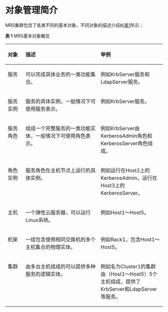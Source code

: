 # 对象管理简介<a name="mrs_01_0201"></a>

MRS集群包含了各类不同的基本对象，不同对象的描述介绍如[表1](#table23400575171145)所示：

**表 1**  MRS基本对象概览

<a name="table23400575171145"></a>
<table><thead align="left"><tr id="row14789438171145"><th class="cellrowborder" valign="top" width="11.331133113311331%" id="mcps1.2.4.1.1"><p id="p57093844171145"><a name="p57093844171145"></a><a name="p57093844171145"></a><strong id="b20461846171153"><a name="b20461846171153"></a><a name="b20461846171153"></a>对象</strong></p>
</th>
<th class="cellrowborder" valign="top" width="47.66476647664767%" id="mcps1.2.4.1.2"><p id="p61198658171145"><a name="p61198658171145"></a><a name="p61198658171145"></a><strong id="b46796802171153"><a name="b46796802171153"></a><a name="b46796802171153"></a>描述</strong></p>
</th>
<th class="cellrowborder" valign="top" width="41.004100410041%" id="mcps1.2.4.1.3"><p id="p58144305171145"><a name="p58144305171145"></a><a name="p58144305171145"></a><strong id="b32444643171153"><a name="b32444643171153"></a><a name="b32444643171153"></a>举例</strong></p>
</th>
</tr>
</thead>
<tbody><tr id="row12068297171145"><td class="cellrowborder" valign="top" width="11.331133113311331%" headers="mcps1.2.4.1.1 "><p id="p38007985171145"><a name="p38007985171145"></a><a name="p38007985171145"></a>服务</p>
</td>
<td class="cellrowborder" valign="top" width="47.66476647664767%" headers="mcps1.2.4.1.2 "><p id="p58747921171145"><a name="p58747921171145"></a><a name="p58747921171145"></a>可以完成具体业务的一类功能集合。</p>
</td>
<td class="cellrowborder" valign="top" width="41.004100410041%" headers="mcps1.2.4.1.3 "><p id="p60961170171145"><a name="p60961170171145"></a><a name="p60961170171145"></a>例如KrbServer服务和LdapServer服务。</p>
</td>
</tr>
<tr id="row11779622171145"><td class="cellrowborder" valign="top" width="11.331133113311331%" headers="mcps1.2.4.1.1 "><p id="p14625339171145"><a name="p14625339171145"></a><a name="p14625339171145"></a>服务实例</p>
</td>
<td class="cellrowborder" valign="top" width="47.66476647664767%" headers="mcps1.2.4.1.2 "><p id="p43801796171145"><a name="p43801796171145"></a><a name="p43801796171145"></a>服务的具体实例，一般情况下可使用服务表示。</p>
</td>
<td class="cellrowborder" valign="top" width="41.004100410041%" headers="mcps1.2.4.1.3 "><p id="p54799227171145"><a name="p54799227171145"></a><a name="p54799227171145"></a>例如KrbServer服务。</p>
</td>
</tr>
<tr id="row23430996171145"><td class="cellrowborder" valign="top" width="11.331133113311331%" headers="mcps1.2.4.1.1 "><p id="p18862506171145"><a name="p18862506171145"></a><a name="p18862506171145"></a>服务角色</p>
</td>
<td class="cellrowborder" valign="top" width="47.66476647664767%" headers="mcps1.2.4.1.2 "><p id="p51468054171145"><a name="p51468054171145"></a><a name="p51468054171145"></a>组成一个完整服务的一类功能实体，一般情况下可使用角色表示。</p>
</td>
<td class="cellrowborder" valign="top" width="41.004100410041%" headers="mcps1.2.4.1.3 "><p id="p8162813171145"><a name="p8162813171145"></a><a name="p8162813171145"></a>例如KrbServer由KerberosAdmin角色和KerberosServer角色组成。</p>
</td>
</tr>
<tr id="row6356459171145"><td class="cellrowborder" valign="top" width="11.331133113311331%" headers="mcps1.2.4.1.1 "><p id="p45111193171145"><a name="p45111193171145"></a><a name="p45111193171145"></a>角色实例</p>
</td>
<td class="cellrowborder" valign="top" width="47.66476647664767%" headers="mcps1.2.4.1.2 "><p id="p30127991171145"><a name="p30127991171145"></a><a name="p30127991171145"></a>服务角色在主机节点上运行的具体实例。</p>
</td>
<td class="cellrowborder" valign="top" width="41.004100410041%" headers="mcps1.2.4.1.3 "><p id="p24448173171145"><a name="p24448173171145"></a><a name="p24448173171145"></a>例如运行在Host2上的KerberosAdmin，运行在Host3上的KerberosServer。</p>
</td>
</tr>
<tr id="row18706969171145"><td class="cellrowborder" valign="top" width="11.331133113311331%" headers="mcps1.2.4.1.1 "><p id="p38869511171145"><a name="p38869511171145"></a><a name="p38869511171145"></a>主机</p>
</td>
<td class="cellrowborder" valign="top" width="47.66476647664767%" headers="mcps1.2.4.1.2 "><p id="p61422690171145"><a name="p61422690171145"></a><a name="p61422690171145"></a>一个弹性云服务器，可以运行Linux系统。</p>
</td>
<td class="cellrowborder" valign="top" width="41.004100410041%" headers="mcps1.2.4.1.3 "><p id="p9181969171145"><a name="p9181969171145"></a><a name="p9181969171145"></a>例如Host1～Host5。</p>
</td>
</tr>
<tr id="row15528860171145"><td class="cellrowborder" valign="top" width="11.331133113311331%" headers="mcps1.2.4.1.1 "><p id="p49878117171145"><a name="p49878117171145"></a><a name="p49878117171145"></a>机架</p>
</td>
<td class="cellrowborder" valign="top" width="47.66476647664767%" headers="mcps1.2.4.1.2 "><p id="p13595638171145"><a name="p13595638171145"></a><a name="p13595638171145"></a>一组包含使用相同交换机的多个主机集合的物理实体。</p>
</td>
<td class="cellrowborder" valign="top" width="41.004100410041%" headers="mcps1.2.4.1.3 "><p id="p27504888171145"><a name="p27504888171145"></a><a name="p27504888171145"></a>例如Rack1，包含Host1～Host5。</p>
</td>
</tr>
<tr id="row46217402171145"><td class="cellrowborder" valign="top" width="11.331133113311331%" headers="mcps1.2.4.1.1 "><p id="p52622120171145"><a name="p52622120171145"></a><a name="p52622120171145"></a>集群</p>
</td>
<td class="cellrowborder" valign="top" width="47.66476647664767%" headers="mcps1.2.4.1.2 "><p id="p34533338171145"><a name="p34533338171145"></a><a name="p34533338171145"></a>由多台主机组成的可以提供多种服务的逻辑实体。</p>
</td>
<td class="cellrowborder" valign="top" width="41.004100410041%" headers="mcps1.2.4.1.3 "><p id="p45737017171145"><a name="p45737017171145"></a><a name="p45737017171145"></a>例如名为Cluster1的集群由（Host1～Host5）5个主机组成，提供了KrbServer和LdapServer等服务。</p>
</td>
</tr>
</tbody>
</table>

